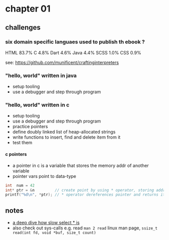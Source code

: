 # chapter 01

## challenges

### six domain specific languaes used to publish th ebook ?

HTML 83.7%
C     4.8%
Dart  4.6%
Java  4.4%
SCSS  1.0%
CSS   0.9%

see: https://github.com/munificent/craftinginterpreters


### "hello, world" written in java

- setup tooling
- use a debugger and step through program

###  "hello, world" written in c

- setup tooling
- use a debugger and step through program
- practice pointers
- define doubly linked list of heap-allocated strings
- write functions to insert, find and delete item from it
- test them

#### c pointers

- a pointer in c is a variable that stores the memory addr of another variable
- pointer vars point to data-type

```c
int  num = 42
int* ptr = &n         // create point by using * operator, storing addr of num -> & "reference operator"
printf("%d\n", *ptr); // * operator dereferences pointer and returns its value
```

## notes

- [a deep dive how slow select * is](https://www.youtube.com/watch?v=wybjsKtA9hI)
- also check out sys-calls e.g. read `man 2 read` linux man page, `ssize_t read(int fd, void *buf, size_t count)`
